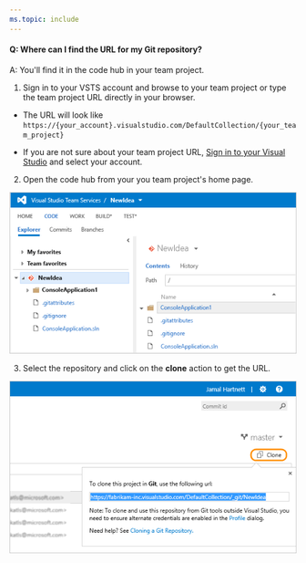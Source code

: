 ```yaml
---
ms.topic: include
---
```


#### Q: Where can I find the URL for my Git repository?

A: You'll find it in the code hub in your team project.

1. Sign in to your VSTS account and browse to your team project or type the team project URL directly in your browser. 

* The URL will look like ```https://{your_account}.visualstudio.com/DefaultCollection/{your_team_project}```

* If you are not sure about your team project URL, [Sign in to your Visual Studio](http://go.microsoft.com/fwlink/?LinkID=309329) and select your account.

2. Open the code hub from your you team project's home page.   

 ![Team project home page, code explorer](_img/code-explorer.png)   

3. Select the repository and click on the **clone** action to get the URL.   

 ![Team project home page, code explorer, clone selected to show the URL](_img/clone-url.png)

